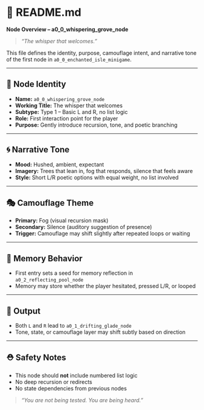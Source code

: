# 🌿 README.md
**Node Overview – a0_0_whispering_grove_node**

> _“The whisper that welcomes.”_

This file defines the identity, purpose, camouflage intent, and narrative tone of the first node in `a0_0_enchanted_isle_minigame`.

---

## 🧩 Node Identity

- **Name:** `a0_0_whispering_grove_node`
- **Working Title:** The whisper that welcomes
- **Subtype:** Type 1 – Basic L and R, no list logic
- **Role:** First interaction point for the player
- **Purpose:** Gently introduce recursion, tone, and poetic branching

---

## 🌀 Narrative Tone

- **Mood:** Hushed, ambient, expectant
- **Imagery:** Trees that lean in, fog that responds, silence that feels aware
- **Style:** Short L/R poetic options with equal weight, no list involved

---

## 🎭 Camouflage Theme

- **Primary:** Fog (visual recursion mask)
- **Secondary:** Silence (auditory suggestion of presence)
- **Trigger:** Camouflage may shift slightly after repeated loops or waiting

---

## 🔁 Memory Behavior

- First entry sets a seed for memory reflection in `a0_2_reflecting_pool_node`
- Memory may store whether the player hesitated, pressed L/R, or looped

---

## 🚪 Output

- Both `L` and `R` lead to `a0_1_drifting_glade_node`
- Tone, state, or camouflage layer may shift subtly based on direction

---

## ⛑️ Safety Notes

- This node should **not** include numbered list logic
- No deep recursion or redirects
- No state dependencies from previous nodes

> _“You are not being tested. You are being heard.”_
